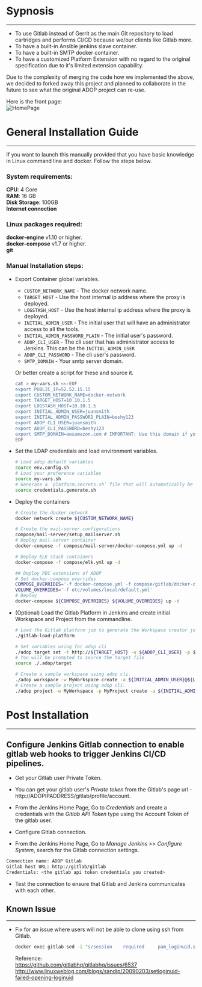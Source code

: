 # Sypnosis
---


- To use Gitlab instead of Gerrit as the main Git repository to load cartridges and performs CI/CD because we/our clients like Gitlab more.
- To have a built-in Ansible jenkins slave container.
- To have a built-in SMTP docker container.  
- To have a customized Platform Extension with no regard to the original specification due to it's limited extension capability.

Due to the complexity of merging the code how we implemented the above, we decided to forked away this project and planned to collaborate in the future to see what the original ADOP project can re-use.

Here is the front page:  
![HomePage](https://github.com/bagacute21/cicd-docker-compose/pdc-ext/img/adop_pdc_home_page.png)

# General Installation Guide
---

If you want to launch this manually provided that you have basic knowledge in Linux command line and docker. Follow the steps below.

### System requirements:

**CPU**: 4 Core  
**RAM**: 16 GB  
**Disk Storage**: 100GB  
**Internet connection**  

### Linux packages required:
**docker-engine** v1.10 or higher.  
**docker-compose** v1.7 or higher.  
**git**


### Manual Installation steps:  

- Export Container global variables.

    - `CUSTOM_NETWORK_NAME` - The docker network name.
    - `TARGET_HOST` - Use the host internal ip address where the proxy is deployed.
    - `LOGSTASH_HOST` - Use the host internal ip address where the proxy is deployed.
    - `INITIAL_ADMIN_USER` - The initial user that will have an administrator access to all the tools.
    - `INITIAL_ADMIN_PASSWORD_PLAIN` - The initial user's password.
    - `ADOP_CLI_USER` - The cli user that has administrator access to Jenkins. This can be the `INITIAL_ADMIN_USER`
    - `ADOP_CLI_PASSWORD` - The cli user's password.
    - `SMTP_DOMAIN` - Your smtp server domain. 
    
    Or better create a script for these and source it.
    
    ```bash
    cat > my-vars.sh <<-EOF
    export PUBLIC_IP=52.52.15.15
    export CUSTOM_NETWORK_NAME=docker-network
    export TARGET_HOST=10.10.1.5
    export LOGSTASH_HOST=10.10.1.5
    export INITIAL_ADMIN_USER=juansmith
    export INITIAL_ADMIN_PASSWORD_PLAIN=beshy123
    export ADOP_CLI_USER=juansmith
    export ADOP_CLI_PASSWORD=beshy123
    export SMTP_DOMAIN=awsamazon.com # IMPORTANT: Use this domain if you are launching this from AWS EC2.
    EOF
    ```
    
- Set the LDAP credentials and load environment variables.

    ```bash
    # Load adop default variables
    source env.config.sh
    # Load your preference variables
    source my-vars.sh
    # Generate a `platform.secrets.sh` file that will automatically be sourced.
    source credentials.generate.sh
    ```

- Deploy the containers

    ```bash
    # Create the docker network
    docker network create ${CUSTOM_NETWORK_NAME}
    
    # Create the mail-server configurations
    compose/mail-server/setup_mailserver.sh
    # Deploy mail-server container
    docker-compose -f compose/mail-server/docker-compose.yml up -d
    
    # Deploy ELK stack containers
    docker-compose -f compose/elk.yml up -d
    
    ## Deploy PDC extensions of ADOP
    # Set docker-compose overrides
    COMPOSE_OVERRIDES='-f docker-compose.yml -f compose/gitlab/docker-compose.yml -f compose/jenkins-aws-vars/docker-compose.yml -f compose/jenkins-ansible-slave/docker-compose.yml'
    VOLUME_OVERRIDES='-f etc/volumes/local/default.yml' 
    # Deploy
    docker-compose ${COMPOSE_OVERRIDES} ${VOLUME_OVERRIDES} up -d
    ```
- (Optional) Load the Gitlab Platform in Jenkins and create initial Workspace and Project from the commandline.

    ```bash
    # Load the Gitlab platform job to generate the Workspace creator job
    ./gitlab-load-platform
    
    # Set variables using for adop cli
    ./adop target set -t http://${TARGET_HOST} -u ${ADOP_CLI_USER} -p ${ADOP_CLI_PASSWORD}
    # You will be prompted to source the target file
    source ./.adop/target
    
    # Create a sample workspace using adop cli.
    ./adop workspace -w MyWorkspace create -a ${INITIAL_ADMIN_USER}@${LDAP_DOMAIN}
    # Create a sample project using adop cli.
    ./adop project -w MyWorkspace -p MyProject create -a ${INITIAL_ADMIN_USER}@${LDAP_DOMAIN}
    ```

# Post Installation
---
## Configure Jenkins Gitlab connection to enable gitlab web hooks to trigger Jenkins CI/CD pipelines.

 - Get your Gitlab user Private Token.

  - You can get your gitlab user's *Private token* from the Gitlab's page url -  http://ADOPIPADDRESS/gitlab/profile/account. 

  - From the Jenkins Home Page, Go to *Credentials* and create a credentials with the *Gitlab API Token* type using the Account Token of the gitlab user. 

 - Configure Gitlab connection.

  - From the Jenkins Home Page, Go to *Manage Jenkins* >> *Configure System*, search for the Gitlab connection settings.

  ```bash
  Connection name: ADOP Gitlab
  Gitlab host URL: http://gitlab/gitlab
  Credentials: <the gitlab api token credentials you created>
  ```

  - Test the connection to ensure that Gitlab and Jenkins communicates with each other.


## Known Issue
---
- Fix for an issue where users will not be able to clone using ssh from Gitlab.  

    ```bash
    docker exec gitlab sed -i "s/session    required     pam_loginuid.so/session    optional     pam_loginuid.so/" /etc/pam.d/sshd
    ```
    Reference:  
    https://github.com/gitlabhq/gitlabhq/issues/6537  
    http://www.linuxweblog.com/blogs/sandip/20090203/setloginuid-failed-opening-loginuid 

